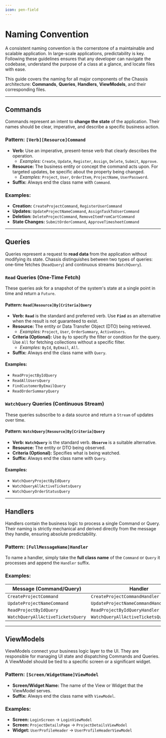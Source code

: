 ```yaml
---
icon: pen-field
---
```


# Naming Convention

A consistent naming convention is the cornerstone of a maintainable and scalable application. In large-scale applications, predictability is key. Following these guidelines ensures that any developer can navigate the codebase, understand the purpose of a class at a glance, and locate files with ease.

This guide covers the naming for all major components of the Chassis architecture: **Commands**, **Queries**, **Handlers**, **ViewModels**, and their corresponding files.

***

## Commands

Commands represent an intent to **change the state** of the application. Their names should be clear, imperative, and describe a specific business action.

### Pattern: `[Verb][Resource]Command`

* **Verb:** Use an imperative, present-tense verb that clearly describes the operation.
  * _Examples:_ `Create`, `Update`, `Register`, `Assign`, `Delete`, `Submit`, `Approve`.
* **Resource:** The business entity or concept the command acts upon. For targeted updates, be specific about the property being changed.
  * _Examples:_ `Project`, `User`, `OrderItem`, `ProjectName`, `UserPassword`.
* **Suffix:** Always end the class name with `Command`.

### Examples:

* **Creation:** `CreateProjectCommand`, `RegisterUserCommand`
* **Updates:** `UpdateProjectNameCommand`, `AssignTaskToUserCommand`
* **Deletion:** `DeleteProjectCommand`, `RemoveItemFromCartCommand`
* **State Changes:** `SubmitOrderCommand`, `ApproveTimesheetCommand`

***

## Queries

Queries represent a request to **read data** from the application without modifying its state. Chassis distinguishes between two types of queries: one-time fetches (`ReadQuery`) and continuous streams (`WatchQuery`).

### `Read` Queries (One-Time Fetch)

These queries ask for a snapshot of the system's state at a single point in time and return a `Future`.

#### Pattern: `Read[Resource]By[Criteria]Query`

* **Verb:** **`Read`** is the standard and preferred verb. Use **`Find`** as an alternative when the result is not guaranteed to exist.
* **Resource:** The entity or Data Transfer Object (DTO) being retrieved.
  * _Examples:_ `Project`, `User`, `OrderSummary`, `ActiveUsers`.
* **Criteria (Optional):** Use `By` to specify the filter or condition for the query. Use `All` for fetching collections without a specific filter.
  * _Examples:_ `ById`, `ByEmail`, `All`.
* **Suffix:** Always end the class name with `Query`.

#### Examples:

* `ReadProjectByIdQuery`
* `ReadAllUsersQuery`
* `FindCustomerByEmailQuery`
* `ReadOrderSummaryQuery`

### `WatchQuery` Queries (Continuous Stream)

These queries subscribe to a data source and return a `Stream` of updates over time.

#### Pattern: `WatchQuery[Resource]By[Criteria]Query`

* **Verb:** **`WatchQuery`** is the standard verb. **`Observe`** is a suitable alternative.
* **Resource:** The entity or DTO being observed.
* **Criteria (Optional):** Specifies what is being watched.
* **Suffix:** Always end the class name with `Query`.

#### Examples:

* `WatchQueryProjectByIdQuery`
* `WatchQueryAllActiveTicketsQuery`
* `WatchQueryOrderStatusQuery`

***

## Handlers

Handlers contain the business logic to process a single Command or Query. Their naming is strictly mechanical and derived directly from the message they handle, ensuring absolute predictability.

### Pattern: `[FullMessageName]Handler`

To name a handler, simply take the **full class name** of the `Command` or `Query` it processes and append the `Handler` suffix.

### Examples:

| Message (Command/Query)           | Handler                                  |
| --------------------------------- | ---------------------------------------- |
| `CreateProjectCommand`            | `CreateProjectCommandHandler`            |
| `UpdateProjectNameCommand`        | `UpdateProjectNameCommandHandler`        |
| `ReadProjectByIdQuery`            | `ReadProjectByIdQueryHandler`            |
| `WatchQueryAllActiveTicketsQuery` | `WatchQueryAllActiveTicketsQueryHandler` |

***

## ViewModels

ViewModels connect your business logic layer to the UI. They are responsible for managing UI state and dispatching Commands and Queries. A ViewModel should be tied to a specific screen or a significant widget.

### Pattern: `[Screen/WidgetName]ViewModel`

* **Screen/Widget Name:** The name of the View or Widget that the ViewModel serves.
* **Suffix:** Always end the class name with `ViewModel`.

### Examples:

* **Screen:** `LoginScreen` -> `LoginViewModel`
* **Screen:** `ProjectDetailsPage` -> `ProjectDetailsViewModel`
* **Widget:** `UserProfileHeader` -> `UserProfileHeaderViewModel`
